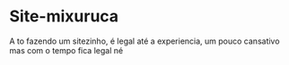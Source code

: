# Site-mixuruca
A to fazendo um sitezinho, é legal até a experiencia, um pouco cansativo mas com o tempo fica legal né
